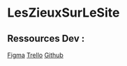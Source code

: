 # LesZieuxSurLeSite


## Ressources Dev :
[Figma](https://www.figma.com/file/IeNhL3uRymq7BhU46ioI6x/LesZieuxSurLeSite?type=design&node-id=4%3A53&mode=design&t=eFrSl7poUwrLj7Hz-1)
[Trello](https://trello.com/invite/espacedetravail11081636/ATTIf521fef9f04aeb216145c924903690a2C9ABC578)
[Github](https://github.com/Pacefiregab/LesZieuxSurLeSite)